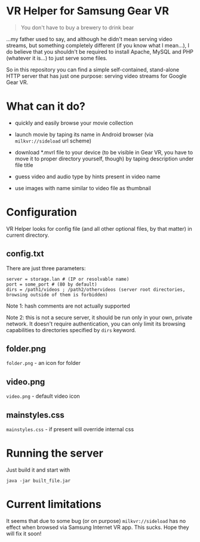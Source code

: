 # VR Helper for Samsung Gear VR

>You don't have to buy a brewery to drink bear

...my father used to say, and although he didn't mean serving video streams, but something completely different
(if you know what I mean...), I do believe that you shouldn't be required to install Apache, MySQL and PHP (whatever it
is...) to just serve some files.

So in this repository you can find a simple self-contained, stand-alone HTTP server that has just one purpose: serving
video streams for Google Gear VR.

# What can it do?

- quickly and easily browse your movie collection

- launch movie by taping its name in Android browser (via `milkvr://sideload` url scheme)

- download *.mvrl file to your device (to be visible in Gear VR, you have to move it to proper directory yourself, though)
by taping description under file title

- guess video and audio type by hints present in video name

- use images with name similar to video file as thumbnail

# Configuration

VR Helper looks for config file (and all other optional files, by that matter) in current directory.

## config.txt

There are just three parameters:

```
server = storage.lan # (IP or resolvable name)
port = some_port # (80 by default)
dirs = /path1/videos ; /path2/othervideos (server root directories, browsing outside of them is forbidden)
```

Note 1: hash comments are not actually supported

Note 2: this is not a secure server, it should be run only in your own, private network. It doesn't require authentication,
you can only limit its browsing capabilities to directories specified by `dirs` keyword.

## folder.png

`folder.png` - an icon for folder

## video.png

`video.png` - default video icon

## mainstyles.css

`mainstyles.css` - if present will override internal css

# Running the server

Just build it and start with

`java -jar built_file.jar`

# Current limitations

It seems that due to some bug (or on purpose) `milkvr://sideload` has no effect when browsed via Samsung Internet VR app.
This sucks. Hope they will fix it soon!